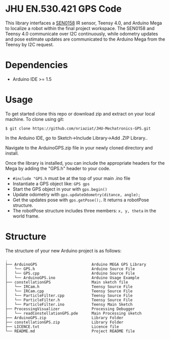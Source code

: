 # JHU EN.530.421 GPS Code

This library interfaces a [SEN0158](https://www.dfrobot.com/product-1088.html) IR sensor, Teensy 4.0, and Arduino Mega to localize a robot within the final project workspace. The SEN0158 and Teensy 4.0 communicate over I2C continuously, while odometry updates and pose estimate updates are communicated to the Arduino Mega from the Teensy by I2C request.

# Dependencies

* Arduino IDE >= 1.5

# Usage

To get started clone this repo or download zip and extract on your local machine. To clone using git:

```shell
$ git clone https://github.com/nriaziat/JHU-Mechatronics-GPS.git
```
In the Arduino IDE, go to Sketch->Include Library->Add .ZIP Library..

Navigate to the ArduinoGPS.zip file in your newly cloned directory and install.

Once the library is installed, you can include the appropriate headers for the Mega by adding the "GPS.h" header to your code.

- `#include "GPS.h` must be at the top of your main .ino file
- Instantiate a GPS object like: `GPS gps`
- Start the GPS object in your with `gps.begin()`
- Update odometry with `gps.updateOdometry(ditance, angle);`
- Get the updates pose with  `gps.getPose();`. It returns a robotPose structure.
- The robotPose structure includes three members: `x, y, theta` in the world frame.




# Structure

The structure of your new Arduino project is as follows:

```shell
.
├── ArduinoGPS                        Arduino MEGA GPS Library
│   └── GPS.h                         Arduino Source File
│   └── GPS.cpp                       Arduino Source File
│   └── ArduinoGPS.ino                Arduino Usage Example
├── constellationGPS                  Main sketch file
│   └── IRCam.h                       Teensy Source File
│   └── IRCam.cpp                     Teensy Source File
│   └── ParticleFilter.cpp            Teensy Source File
│   └── ParticleFilter.h              Teensy Source File
│   └── ParticleFilter.ino            Teensy Main Sketch
├── ProcessingVisualizer              Processing Debugger
│   └── readConstellationGPS.pde      Main Processing sketch
├── ArduinoGPS.zip                    Library Folder
├── constellationGPS.zip              Library Folder
├── LICENCE.txt                       Licence file
└── README.md                         Project README file
```
